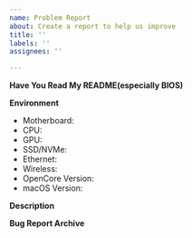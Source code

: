 ```yaml
---
name: Problem Report
about: Create a report to help us improve
title: ''
labels: ''
assignees: ''

---
```


<!---WARNING!!! YOUR ISSUE WILL BE CLOSED AND DELETED IMMEDIATELY IF YOU DID NOT USE THE FOLLOWING TEMPLATE--->

**Have You Read My README(especially BIOS)**
<!---Yes or No--->

**Environment**

- Motherboard:
- CPU: 
- GPU: 
- SSD/NVMe:
- Ethernet:
- Wireless:
- OpenCore Version:
- macOS Version: 

**Description**
<!---A clear and concise description of what the bug is--->

**Bug Report Archive**
<!---Drag and drop your EFI into this window--->
